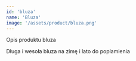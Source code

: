 ```yaml
---
id: 'bluza'
name: 'Bluza'
image: '/assets/product/bluza.png'
---
```


Opis produktu bluza

Długa i wesoła bluza na zimę i lato do poplamienia
